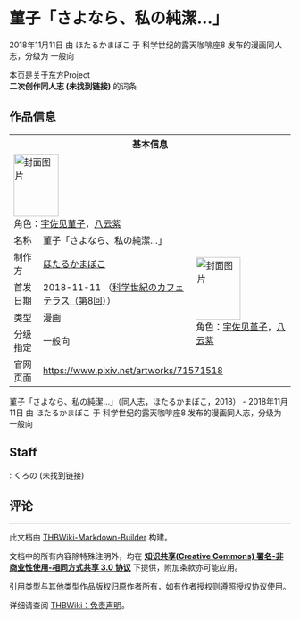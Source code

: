 # 菫子「さよなら、私の純潔…」

<!-- source html: G:\repos\THBWiki-Markdown-Builder\THBWikiMarkdown\Temp\main\8\8f\ns0%3A%E8%8F%AB%E5%AD%90%E3%80%8C%E3%81%95%E3%82%88%E3%81%AA%E3%82%89%E3%80%81%E7%A7%81%E3%81%AE%E7%B4%94%E6%BD%94%E2%80%A6%E3%80%8D.html -->

2018年11月11日 由 ほたるかまぼこ 于 科学世纪的露天咖啡座8 发布的漫画同人志，分级为 一般向

本页是关于东方Project  
 **二次创作同人志 (未找到链接)** 的词条
## 作品信息

<table><tbody><tr><th colspan="3">基本信息</th></tr><tr><td class="cover-artwork-mobile" colspan="2"><a href="./文件-菫子「さよなら、私の純潔…」封面.jpg.md" class="image" title="封面图片"><img alt="封面图片" src="https://upload.thwiki.cc/thumb/e/e8/%E8%8F%AB%E5%AD%90%E3%80%8C%E3%81%95%E3%82%88%E3%81%AA%E3%82%89%E3%80%81%E7%A7%81%E3%81%AE%E7%B4%94%E6%BD%94%E2%80%A6%E3%80%8D%E5%B0%81%E9%9D%A2.jpg/80px-%E8%8F%AB%E5%AD%90%E3%80%8C%E3%81%95%E3%82%88%E3%81%AA%E3%82%89%E3%80%81%E7%A7%81%E3%81%AE%E7%B4%94%E6%BD%94%E2%80%A6%E3%80%8D%E5%B0%81%E9%9D%A2.jpg" decoding="async" loading="lazy" width="80" height="112" srcset="https://upload.thwiki.cc/thumb/e/e8/%E8%8F%AB%E5%AD%90%E3%80%8C%E3%81%95%E3%82%88%E3%81%AA%E3%82%89%E3%80%81%E7%A7%81%E3%81%AE%E7%B4%94%E6%BD%94%E2%80%A6%E3%80%8D%E5%B0%81%E9%9D%A2.jpg/120px-%E8%8F%AB%E5%AD%90%E3%80%8C%E3%81%95%E3%82%88%E3%81%AA%E3%82%89%E3%80%81%E7%A7%81%E3%81%AE%E7%B4%94%E6%BD%94%E2%80%A6%E3%80%8D%E5%B0%81%E9%9D%A2.jpg 1.5x, https://upload.thwiki.cc/thumb/e/e8/%E8%8F%AB%E5%AD%90%E3%80%8C%E3%81%95%E3%82%88%E3%81%AA%E3%82%89%E3%80%81%E7%A7%81%E3%81%AE%E7%B4%94%E6%BD%94%E2%80%A6%E3%80%8D%E5%B0%81%E9%9D%A2.jpg/160px-%E8%8F%AB%E5%AD%90%E3%80%8C%E3%81%95%E3%82%88%E3%81%AA%E3%82%89%E3%80%81%E7%A7%81%E3%81%AE%E7%B4%94%E6%BD%94%E2%80%A6%E3%80%8D%E5%B0%81%E9%9D%A2.jpg 2x" data-file-width="858" data-file-height="1200"></a><div class="cover-char">角色：<a href="./宇佐见堇子.md" title="宇佐见堇子">宇佐见堇子</a>，<a href="./八云紫.md" title="八云紫">八云紫</a></div></td>
</tr><tr><td class="label">名称</td><td colspan="2"> 菫子「さよなら、私の純潔…」 </td></tr><tr><td class="label">制作方</td><td><a href="./ほたるかまぼこ.md" title="ほたるかまぼこ">ほたるかまぼこ</a></td><td class="cover-artwork" rowspan="4" style="min-width:112px;"><a href="./文件-菫子「さよなら、私の純潔…」封面.jpg.md" class="image" title="封面图片"><img alt="封面图片" src="https://upload.thwiki.cc/thumb/e/e8/%E8%8F%AB%E5%AD%90%E3%80%8C%E3%81%95%E3%82%88%E3%81%AA%E3%82%89%E3%80%81%E7%A7%81%E3%81%AE%E7%B4%94%E6%BD%94%E2%80%A6%E3%80%8D%E5%B0%81%E9%9D%A2.jpg/80px-%E8%8F%AB%E5%AD%90%E3%80%8C%E3%81%95%E3%82%88%E3%81%AA%E3%82%89%E3%80%81%E7%A7%81%E3%81%AE%E7%B4%94%E6%BD%94%E2%80%A6%E3%80%8D%E5%B0%81%E9%9D%A2.jpg" decoding="async" loading="lazy" width="80" height="112" srcset="https://upload.thwiki.cc/thumb/e/e8/%E8%8F%AB%E5%AD%90%E3%80%8C%E3%81%95%E3%82%88%E3%81%AA%E3%82%89%E3%80%81%E7%A7%81%E3%81%AE%E7%B4%94%E6%BD%94%E2%80%A6%E3%80%8D%E5%B0%81%E9%9D%A2.jpg/120px-%E8%8F%AB%E5%AD%90%E3%80%8C%E3%81%95%E3%82%88%E3%81%AA%E3%82%89%E3%80%81%E7%A7%81%E3%81%AE%E7%B4%94%E6%BD%94%E2%80%A6%E3%80%8D%E5%B0%81%E9%9D%A2.jpg 1.5x, https://upload.thwiki.cc/thumb/e/e8/%E8%8F%AB%E5%AD%90%E3%80%8C%E3%81%95%E3%82%88%E3%81%AA%E3%82%89%E3%80%81%E7%A7%81%E3%81%AE%E7%B4%94%E6%BD%94%E2%80%A6%E3%80%8D%E5%B0%81%E9%9D%A2.jpg/160px-%E8%8F%AB%E5%AD%90%E3%80%8C%E3%81%95%E3%82%88%E3%81%AA%E3%82%89%E3%80%81%E7%A7%81%E3%81%AE%E7%B4%94%E6%BD%94%E2%80%A6%E3%80%8D%E5%B0%81%E9%9D%A2.jpg 2x" data-file-width="858" data-file-height="1200"></a><div class="cover-char">角色：<a href="./宇佐见堇子.md" title="宇佐见堇子">宇佐见堇子</a>，<a href="./八云紫.md" title="八云紫">八云紫</a></div></td>
</tr><tr><td class="label">首发日期</td><td>2018-11-11&#160;（<a href="/展会作品列表?e=%E7%A7%91%E5%AD%A6%E4%B8%96%E7%BA%AA%E7%9A%84%E9%9C%B2%E5%A4%A9%E5%92%96%E5%95%A1%E5%BA%A7%238">科学世紀のカフェテラス（第8回）</a>）</td></tr><tr><td class="label">类型</td><td>漫画</td></tr><tr><td class="label">分级指定</td><td>一般向</td></tr>
<tr><td class="label">官网页面</td><td colspan="2"><a rel="nofollow" class="external free" href="https://www.pixiv.net/artworks/71571518">https://www.pixiv.net/artworks/71571518</a></td></tr></tbody></table>

菫子「さよなら、私の純潔…」（同人志，ほたるかまぼこ，2018） - 2018年11月11日 由 ほたるかまぼこ 于 科学世纪的露天咖啡座8 发布的漫画同人志，分级为 一般向
## Staff
: くろの (未找到链接)

## 评论




---

此文档由 [THBWiki-Markdown-Builder](https://github.com/Delsin-Yu/THBWiki-Markdown-Builder) 构建。

文档中的所有内容除特殊注明外，均在 [**知识共享(Creative Commons) 署名-非商业性使用-相同方式共享 3.0 协议**](https://creativecommons.org/licenses/by-sa/3.0/deed.zh-hans) 下提供，附加条款亦可能应用。

引用类型与其他类型作品版权归原作者所有，如有作者授权则遵照授权协议使用。

详细请查阅 [THBWiki：免责声明](https://thbwiki.cc/THBWiki:%E5%85%8D%E8%B4%A3%E5%A3%B0%E6%98%8E)。

